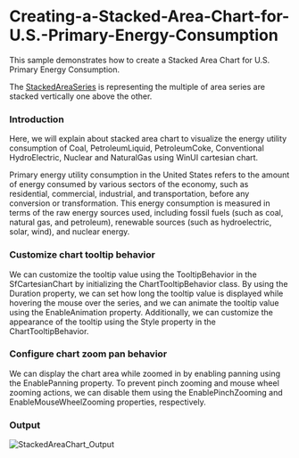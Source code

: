# Creating-a-Stacked-Area-Chart-for-U.S.-Primary-Energy-Consumption
This sample demonstrates how to create a Stacked Area Chart for U.S. Primary Energy Consumption.

The [StackedAreaSeries](https://help.syncfusion.com/cr/winui/Syncfusion.UI.Xaml.Charts.StackedAreaSeries.html) is representing the multiple of area series are stacked vertically one above the other.

### Introduction

Here, we will explain about stacked area chart to visualize the energy utility consumption of Coal, PetroleumLiquid, PetroleumCoke, Conventional HydroElectric, Nuclear and NaturalGas using WinUI cartesian chart.

Primary energy utility consumption in the United States refers to the amount of energy consumed by various sectors of the economy, such as residential, commercial, industrial, and transportation, before any conversion or transformation. This energy consumption is measured in terms of the raw energy sources used, including fossil fuels (such as coal, natural gas, and petroleum), renewable sources (such as hydroelectric, solar, wind), and nuclear energy.

### Customize chart tooltip behavior

We can customize the tooltip value using the TooltipBehavior in the SfCartesianChart by initializing the ChartTooltipBehavior class. 
By using the Duration property, we can set how long the tooltip value is displayed while hovering the mouse over the series, and we can animate the tooltip value using the EnableAnimation property. 
Additionally, we can customize the appearance of the tooltip using the Style property in the ChartTooltipBehavior.


### Configure chart zoom pan behavior

We can display the chart area while zoomed in by enabling panning using the EnablePanning property. To prevent pinch zooming and mouse wheel zooming actions, we can disable them using the EnablePinchZooming and EnableMouseWheelZooming properties, respectively.

### Output

![StackedAreaChart_Output](https://github.com/SyncfusionExamples/Creating-a-Stacked-Area-Chart-for-U.S.-Primary-Energy-Consumption/assets/105482474/2af3e7da-97c4-4591-b214-af346a392ccd)
